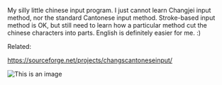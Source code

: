 My silly little chinese input program. I just cannot learn Changjei input method,
nor the standard Cantonese input method. Stroke-based input method is OK, but
still need to learn how a particular method cut the chinese characters into parts.
English is definitely easier for me. :)

Related:

https://sourceforge.net/projects/changscantoneseinput/

![This is an image](https://github.com/changmw/master/blob/master/cantonese-input/chang.canton.input-1.jpg)
